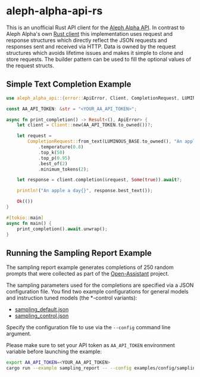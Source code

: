# aleph-alpha-api-rs

This is an unofficial Rust API client for the [Aleph Alpha API](https://app.aleph-alpha.com/). In contrast to Aleph Alpha's own [Rust client](https://github.com/Aleph-Alpha/aleph-alpha-client-rs) this implementation uses request and response structures which directly reflect the JSON requests and responses sent and received via HTTP. Data is owned by the request structures which avoids lifetime issues and makes it simple to clone and store requests.
The builder pattern can be used to fill the optional values of the request structs.

## Simple Text Completion Example

```rust
use aleph_alpha_api::{error::ApiError, Client, CompletionRequest, LUMINOUS_BASE};

const AA_API_TOKEN: &str = "<YOUR_AA_API_TOKEN>";

async fn print_completion() -> Result<(), ApiError> {
    let client = Client::new(AA_API_TOKEN.to_owned())?;

    let request =
        CompletionRequest::from_text(LUMINOUS_BASE.to_owned(), "An apple a day".to_owned(), 10)
            .temperature(0.8)
            .top_k(50)
            .top_p(0.95)
            .best_of(2)
            .minimum_tokens(2);

    let response = client.completion(&request, Some(true)).await?;

    println!("An apple a day{}", response.best_text());

    Ok(())
}

#[tokio::main]
async fn main() {
    print_completion().await.unwrap();
}
```

## Running the Sampling Report Example

The sampling report example generates completions of 250 random prompts that were collected as part of the [Open-Assistant](https://github.com/LAION-AI/Open-Assistant/) project.

The sampling parameters used for the completions are specified via a JSON configuration file. You find two example configurations for general models and instruction tuned models (the *-control variants): 
- [sampling_default.json](examples/config/sampling_default.json)
- [sampling_control.json](examples/config/sampling_control.json)

Specify the configuration file to use via the `--config` command line argument.

Please make sure to set your API token as `AA_API_TOKEN` environment variable before launching the example:

```bash
export AA_API_TOKEN=<YOUR_AA_API_TOKEN>
cargo run --example sampling_report -- --config examples/config/sampling_default.json --model luminous-base
```